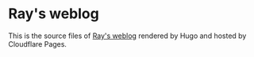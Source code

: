 # Ray's weblog

This is the source files of [Ray's weblog](https://www.pythoner.work) rendered by Hugo and hosted by Cloudflare Pages.

